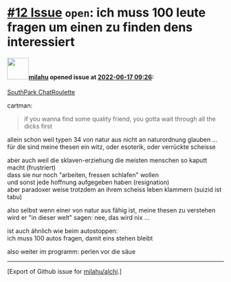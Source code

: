 # [\#12 Issue](https://github.com/milahu/alchi/issues/12) `open`: ich muss 100 leute fragen um einen zu finden dens interessiert

#### <img src="https://private-avatars.githubusercontent.com/u/12958815?jwt=eyJhbGciOiJIUzI1NiIsInR5cCI6IkpXVCJ9.eyJpc3MiOiJnaXRodWIuY29tIiwiYXVkIjoicmF3LmdpdGh1YnVzZXJjb250ZW50LmNvbSIsImtleSI6ImtleTEiLCJleHAiOjE3MzQ2NTYyMjAsIm5iZiI6MTczNDY1NTAyMCwicGF0aCI6Ii91LzEyOTU4ODE1In0.gNRkYbc2s1ZZSqkuSJ21Iovc8EwSLN_Ll51J4GeGe20&v=4" width="50">[milahu](https://github.com/milahu) opened issue at [2022-06-17 09:26](https://github.com/milahu/alchi/issues/12):

[SouthPark ChatRoulette](https://www.youtube.com/watch?v=RZLDAVNTBBs)

cartman:

> if you wanna find some quality friend, you gotta wait through all the
> dicks first

allein schon weil typen 34 von natur aus nicht an naturordnung glauben
...  
für die sind meine thesen ein witz, oder esoterik, oder verrückte
scheisse

aber auch weil die sklaven-erziehung die meisten menschen so kaputt
macht (frustriert)  
dass sie nur noch "arbeiten, fressen schlafen" wollen  
und sonst jede hoffnung aufgegeben haben (resignation)  
aber paradoxer weise trotzdem an ihrem scheiss leben klammern (suizid
ist tabu)

also selbst wenn einer von natur aus fähig ist, meine thesen zu
verstehen  
wird er "in dieser welt" sagen: nee, das wird nix ...

ist auch ähnlich wie beim autostoppen:  
ich muss 100 autos fragen, damit eins stehen bleibt

also weiter im programm: perlen vor die säue

------------------------------------------------------------------------

\[Export of Github issue for
[milahu/alchi](https://github.com/milahu/alchi).\]
